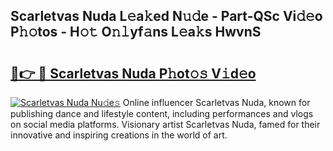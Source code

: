 ## Scarletvas Nuda L𝚎a𝚔ed N𝚞𝚍e - Part-QSc Vi𝚍𝚎o P𝚑𝚘tos - H𝚘𝚝 O𝚗𝚕yf𝚊ns L𝚎a𝚔s HwvnS

# <h2><a href="http://kf324n8.oniu.top/?m=Scarletvas+Nuda">🔗👉 🔴 Scarletvas Nuda P𝚑ot𝚘𝚜 V𝚒d𝚎o</a></h2>

[![Scarletvas Nuda Nu𝚍e𝚜](https://i.imgur.com/0qMVB7G.gif)](http://kf324n8.oniu.top/?m=Scarletvas+Nuda)
Online influencer Scarletvas Nuda, known for publishing dance and lifestyle content, including performances and vlogs on social media platforms. Visionary artist Scarletvas Nuda, famed for their innovative and inspiring creations in the world of art.  
